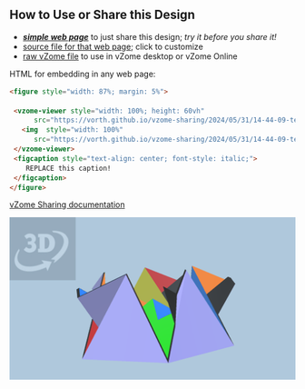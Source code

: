 
## How to Use or Share this Design

 - [***simple web page***](<https://vorth.github.io/vzome-sharing/2024/05/31/14-44-09-tetra-compound-cradle-prism/>) to just share this design; *try it before you share it!*
 - [source file for that web page](<https://github.com/vorth/vzome-sharing/edit/main/2024/05/31/14-44-09-tetra-compound-cradle-prism/index.md>); click to customize
 - [raw vZome file](<https://raw.githubusercontent.com/vorth/vzome-sharing/main/2024/05/31/14-44-09-tetra-compound-cradle-prism/tetra-compound-cradle-prism.vZome>) to use in vZome desktop or vZome Online
 
 HTML for embedding in any web page:
 ```html
<figure style="width: 87%; margin: 5%">
  
  <vzome-viewer style="width: 100%; height: 60vh" 
       src="https://vorth.github.io/vzome-sharing/2024/05/31/14-44-09-tetra-compound-cradle-prism/tetra-compound-cradle-prism.vZome" >
    <img  style="width: 100%"
       src="https://vorth.github.io/vzome-sharing/2024/05/31/14-44-09-tetra-compound-cradle-prism/tetra-compound-cradle-prism.png" >
  </vzome-viewer>
  <figcaption style="text-align: center; font-style: italic;">
     REPLACE this caption!
  </figcaption>
</figure>

 ```

[vZome Sharing documentation](https://vzome.github.io/vzome/sharing.html#how-it-works)

![Image](<tetra-compound-cradle-prism.png>)

